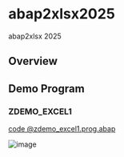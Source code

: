 # abap2xlsx2025
abap2xlsx 2025


## Overview


## Demo Program

### ZDEMO_EXCEL1

[code @zdemo_excel1.prog.abap](/src/zabap2xlsx_demo2025/zabap2xlsx_demo2025_demo001/zdemo_excel1.prog.abap)

![image](https://github.com/user-attachments/assets/77dcd3ca-363e-42d4-9d16-613a93cc21fb)

